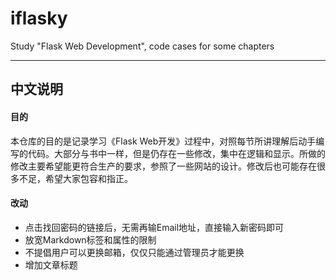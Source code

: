 # iflasky
Study "Flask Web Development", code cases for some chapters
***
## 中文说明
#### 目的
本仓库的目的是记录学习《Flask Web开发》过程中，对照每节所讲理解后动手编写的代码。大部分与书中一样，但是仍存在一些修改，集中在逻辑和显示。所做的修改主要希望能更符合生产的要求，参照了一些网站的设计。修改后也可能存在很多不足，希望大家包容和指正。
#### 改动
* 点击找回密码的链接后，无需再输Email地址，直接输入新密码即可
* 放宽Markdown标签和属性的限制
* 不提倡用户可以更换邮箱，仅仅只能通过管理员才能更换
* 增加文章标题
